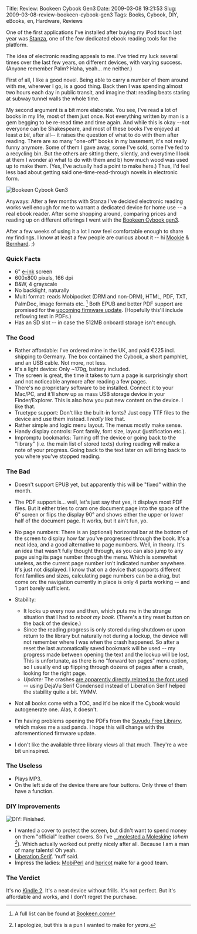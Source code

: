 Title: Review: Bookeen Cybook Gen3
Date: 2009-03-08 19:21:53
Slug: 2009-03-08-review-bookeen-cybook-gen3
Tags: Books, Cybook, DIY, eBooks, en, Hardware, Reviews


One of the first applications I've installed after buying my iPod touch last
year was [Stanza][1], one of the few dedicated ebook reading tools for the
platform.

The idea of electronic reading appeals to me. I've tried my luck several times
over the last few years, on different devices, with varying success. (Anyone
remember Palm? Haha, yeah… me neither.)

First of all, I like a good novel. Being able to carry a number of them around
with me, wherever I go, is a good thing. Back then I was spending almost two
hours each day in public transit, and imagine that: reading beats staring at
subway tunnel walls the whole time.

My second argument is a bit more elaborate. You see, I've read a lot of books
in my life, most of them just once. Not everything written by man is a gem
begging to be re-read time and time again. And while this is okay --not
everyone can be Shakespeare, and most of these books I've enjoyed at least _a
bit_, after all-- it raises the question of what to do with them after
reading. There are so many "one-off" books in my basement, it's not really
funny anymore. Some of them I gave away, some I've sold, some I've fed to a
recycling bin. But the others are sitting there, silently, and everytime I
look at them I wonder a) what to do with them and b) how much wood was used up
to make them. (Yes, I've actually had a point to make here.) Thus, I'd feel
less bad about getting said one-time-read-through novels in electronic form.

![Bookeen Cybook Gen3][2]

Anyways: After a few months with Stanza I've decided
electronic reading works well enough for me to warrant a dedicated device for
home use -- a real ebook reader. After some shopping around, comparing prices
and reading up on different offerings I went with the [Bookeen Cybook
gen3][3].

After a few weeks of using it a lot I now feel comfortable enough to share my
findings. I know at least a few people are curious about it -- hi [Mookie][4]
& [Bernhard][5]. ;)

### Quick Facts

  * 6" [e-ink][6] screen
  * 600x800 pixels, 166 dpi
  * B&W, 4 grayscale
  * No backlight, naturally
  * Multi format: reads Mobipocket (DRM and non-DRM), HTML, PDF, TXT, PalmDoc,
    image formats etc. [^1] Both EPUB and better PDF support are promised for
    the [upcoming firmware update][8]. (Hopefully this'll include reflowing
    text in PDFs.)
  * Has an SD slot -- in case the 512MB onboard storage isn't enough.

### The Good

  * Rather affordable: I've ordered mine in the UK, and paid €225 incl. shipping to Germany. The box contained the Cybook, a short pamphlet, and an USB cable. Not more, not less.
  * It's a light device: Only ~170g, battery included.
  * The screen is great, the time it takes to turn a page is surprisingly short and not noticeable anymore after reading a few pages.
  * There's no proprietary software to be installed. Connect it to your Mac/PC, and it'll show up as mass USB storage device in your Finder/Explorer. This is also how you put new content on the device. I like that.
  * Truetype support: Don't like the built-in fonts? Just copy TTF files to the device and use them instead. I _really_ like that.
  * Rather simple and logic menu layout. The menus mostly make sense.
  * Handy display controls: Font family, font size, layout (justification etc.).
  * Impromptu bookmarks: Turning off the device or going back to the "library" (i.e. the main list of stored texts) during reading will make a note of your progress. Going back to the text later on will bring back to you where you've stopped reading.

### The Bad

  * Doesn't support EPUB yet, but apparently this will be "fixed" within the month.
  * The PDF support is… well, let's just say that yes, it displays most PDF files. But it either tries to cram one document page into the space of the 6" screen or flips the display 90° and shows either the upper or lower half of the document page. It works, but it ain't fun, yo.
  * No page numbers: There is an (optional) horizontal bar at the bottom of the screen to display how far you've progressed through the book. It's a neat idea, and a good alternative to page numbers. Well, in theory. It's an idea that wasn't fully thought through, as you can also jump to any page using its page number through the menu. Which is somewhat useless, as the current page number isn't indicated number anywhere. It's just not displayed. I know that on a device that supports different font families and sizes, calculating page numbers can be a drag, but come on: the navigation currently in place is only 4 parts working -- and 1 part barely sufficient.
  * Stability:

    * It locks up every now and then, which puts me in the strange situation that I had to _reboot my book_. (There's a tiny reset button on the back of the device.)
    * Since the reading progress is only stored during shutdown or upon return to the library but naturally not during a lockup, the device will not remember where I was when the crash happened. So after a reset the last automatically saved bookmark will be used -- my progress made between opening the text and the lockup will be lost. This is unfortunate, as there is no "forward ten pages" menu option, so I usually end up flipping through dozens of pages after a crash, looking for the right page.
    * _Update:_ The crashes [are apparently directly related to the font used][9] -- using DejaVu Serif Condensed instead of Liberation Serif helped the stability quite a bit. YMMV.

  * Not all books come with a TOC, and it'd be nice if the Cybook would autogenerate one. Alas, it doesn't.
  * I'm having problems opening the PDFs from the [Suvudu Free Library][10], which makes me a sad panda. I hope this will change with the aforementioned firmware update.
  * I don't like the available three library views all that much. They're a wee bit uninspired.

### The Useless

  * Plays MP3.
  * On the left side of the device there are four buttons. Only three of them have a function.

### DIY Improvements

![DIY: Finished.][11]

  * I wanted a cover to protect the screen, but didn't want to spend money on
    them "official" leather covers. So I've […molested a Moleskine][12]
    (_ahem [^2]_). Which actually worked out pretty nicely after all. Because
    I am a man of many talents! Oh yeah.
  * [Liberation Serif][14]. 'nuff said.
  * Impress the ladies: [MobiPerl][15] and [hpricot][16] make for a good team.

### The Verdict

It's no [Kindle 2][17]. It's a neat device without frills. It's not perfect.
But it's affordable and works, and I don't regret the purchase.


[^1]: A full list can be found at [Bookeen.com][18]
[^2]: I apologize, but this is a pun I wanted to make for _years_.

   [1]: http://www.lexcycle.com/
   [2]: http://farm4.static.flickr.com/3404/3255446424_c9f5ac2527_m.jpg
   [3]: http://bookeen.com/
   [4]: http://ultramookie.com/
   [5]: http://www.geek-happens.com/
   [6]: http://en.wikipedia.org/wiki/E-ink
   [7]: #fn:p210093545-1
   [8]: http://bookeen.blogspot.com/2009/02/adobe-pdf-and-epub-will-be-present-in.html
   [9]: http://carlo.zottmann.org/2009/04/11/update-on-the-stability-of-the-bookeen-cybook-gen3/
   [10]: http://www.suvudu.com/freelibrary/
   [11]: http://farm4.static.flickr.com/3422/3255447168_c9b42b83c2_m.jpg
   [12]: http://www.flickr.com/photos/czottmann/sets/72157613382876380/
   [13]: #fn:p210093545-2
   [14]: http://www.dafont.com/liberation-serif.font
   [15]: https://dev.mobileread.com/trac/mobiperl/wiki
   [16]: http://wiki.github.com/why/hpricot
   [17]: http://blag.xkcd.com/2009/02/25/kindle-2/
   [18]: http://bookeen.com/specs/ebook-software.aspx
   [19]: #fnref:p210093545-1
   [20]: #fnref:p210093545-2
